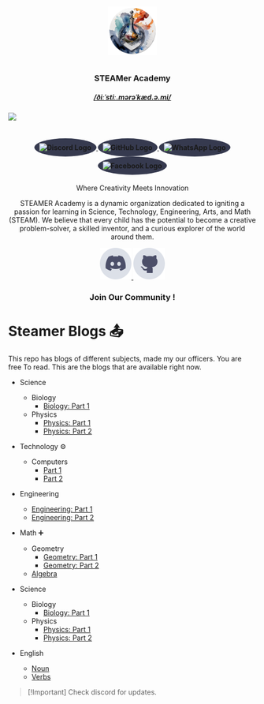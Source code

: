 <h6 align="center">
    <img src="https://raw.githubusercontent.com/STEAMer-Academy/.github/main/profile/20240802_221113_0000.png" alt="Logo" class="logo" width="20%">
</h6>

<h3 align="center">STEAMer Academy</h3>

<h5 align="center">
  <a href="http://ipa-reader.xyz/?text=%C3%B0i%CB%90%CB%88sti%CB%90.m%C9%99r%C9%99%CB%88k%C3%A6d.%C9%99.mi">/ðiːˈstiː.mərəˈkæd.ə.mi/</a>
</h5>

<h6>
    <img src="https://raw.githubusercontent.com/catppuccin/catppuccin/main/assets/palette/macchiato.png">
</h6>

<h4 align="center">
    <a href="https://discord.gg/HNhjQAfq9U">
        <span style="background-color: #363a4f; padding: 10px; border-radius: 50%; display: inline-block;">
            <img src="https://api.iconify.design/fa6-brands/discord.svg?color=%23cad3f5" alt="Discord Logo" width="32" height="32">
        </span>
    </a>
    <a href="https://github.com/steamer-academy">
        <span style="background-color: #363a4f; padding: 10px; border-radius: 50%; display: inline-block;">
            <img src="https://api.iconify.design/fa6-brands/github.svg?color=%23cad3f5" alt="GitHub Logo" width="32" height="32">
        </span>
    </a>
<!--     <a href="https://twitter.com/intent/tweet?text=Check%20out%20STEAMer%20Academy!&url=https://www.steameracademy.me">
        <span style="background-color: #363a4f; padding: 10px; border-radius: 50%; display: inline-block;">
            <img src="https://api.iconify.design/fa6-brands/twitter.svg?color=%23cad3f5" alt="Twitter Logo" width="32" height="32">
        </span>
    </a> -->
    <a href="https://whatsapp.com/channel/0029VaM5E3V1NCrcgLXjKN43">
        <span style="background-color: #363a4f; padding: 10px; border-radius: 50%; display: inline-block;">
            <img src="https://api.iconify.design/fa6-brands/whatsapp.svg?color=%23cad3f5" alt="WhatsApp Logo" width="32" height="32">
        </span>
    </a>
    <a href=" https://www.facebook.com/profile.php?id=61567677111933&mibextid=kFxxJD">
        <span style="background-color: #363a4f; padding: 10px; border-radius: 50%; display: inline-block;">
            <img src="https://api.iconify.design/fa6-brands/facebook.svg?color=%23cad3f5" alt="Facebook Logo" width="32" height="32">
        </span>
    </a>
</h4>


<p align="center"> Where Creativity Meets Innovation </p>
<p align="center">
    STEAMER Academy is a dynamic organization dedicated to igniting a passion for learning in Science, Technology, Engineering, Arts, and Math (STEAM). We believe that every child has the potential to become a creative problem-solver, a skilled inventor, and a curious explorer of the world around them.
</p>

<p align="center">
    <a href="https://discord.gg/HNhjQAfq9U">
    <picture>
      <source srcset="https://raw.githubusercontent.com/catppuccin/catppuccin/main/assets/social/macchiato_discord.svg" width="64" height="64" alt="Discord Logo" media="(prefers-color-scheme: dark)"/>
      <source srcset="https://raw.githubusercontent.com/catppuccin/catppuccin/main/assets/social/latte_discord.svg" width="64" height="64" alt="Discord Logo" media="(prefers-color-scheme: light), (prefers-color-scheme: no-preference)"/>
      <img src="https://raw.githubusercontent.com/catppuccin/catppuccin/main/assets/social/latte_discord.svg" width="64" height="64" alt="Discord Logo"/>
    </picture>
    </a>
    <a href="https://github.com/steamer-academy">
    <picture>
      <source srcset="https://raw.githubusercontent.com/catppuccin/catppuccin/18acd8f58d49b551eb8cc0ff035a006d605c9905/assets/social/macchiato_github.svg" width="64" height="64" alt="Github Logo" media="(prefers-color-scheme: dark)"/>
      <source srcset="https://raw.githubusercontent.com/catppuccin/catppuccin/18acd8f58d49b551eb8cc0ff035a006d605c9905/assets/social/latte_github.svg" width="64" height="64" alt="Github Logo" media="(prefers-color-scheme: light), (prefers-color-scheme: no-preference)"/>
      <img src="https://raw.githubusercontent.com/catppuccin/catppuccin/18acd8f58d49b551eb8cc0ff035a006d605c9905/assets/social/latte_github.svg" width="64" height="64" alt="Github Logo"/>
    </picture>
  </a>
</p>

<h3 align="center">
    Join Our Community !
</h3>

# Steamer Blogs 📤

This repo has blogs of different subjects, made my our officers. You are free To read. This are the blogs that are available right now.

- Science

  - Biology
    - [Biology: Part 1](https://github.com/STEAMer-Academy/Steamer-Blogs/blob/main/Science/Biology/Part%201/BIOLOGY.md)
  - Physics
    - [Physics: Part 1](https://github.com/STEAMer-Academy/Steamer-Blogs/blob/main/Science/Physics/Part%201/besic%20of%20physics.md)
    - [Physics: Part 2](<https://github.com/STEAMer-Academy/Steamer-Blogs/blob/main/Science/Physics/Part%202/Physics%20(1).md>)

- Technology ⚙️

  - Computers
    - [Part 1](https://github.com/STEAMer-Academy/Steamer-Blogs/blob/main/Technology/Part%201/Part%201.md)
    - [Part 2](https://github.com/STEAMer-Academy/Steamer-Blogs/blob/main/Technology/Part%202/Basic%20Components%20Of%20A%20Computer%20And%20How%20They%20Work.md)

- Engineering

  - [Engineering: Part 1](https://github.com/STEAMer-Academy/Steamer-Blogs/blob/main/Engineering/Part%201/Engineering%20Blog%20Part.%201.md)
  - [Engineering: Part 2](https://github.com/STEAMer-Academy/Steamer-Blogs/blob/main/Engineering/Part%202/Engineering%20Blog%20Part%202.md)

- Math ➕

  - Geometry
    - [Geometry: Part 1](https://github.com/STEAMer-Academy/Steamer-Blogs/blob/main/Math/Geometry/Part%201/GEOMETRY.md)
    - [Geometry: Part 2](<https://github.com/STEAMer-Academy/Steamer-Blogs/blob/main/Math/Geometry/Part%202/trigonometry%20%20(1).md>)
  - [Algebra](https://github.com/STEAMer-Academy/Steamer-Blogs/blob/main/Math/Algebra/Why%20X%20Always%20Gets%20the%20Spotlight%F0%9F%A4%94.md)

- Science

  - Biology
    - [Biology: Part 1](https://github.com/STEAMer-Academy/Steamer-Blogs/blob/main/Science/Biology/Part%201/BIOLOGY.md)
  - Physics
    - [Physics: Part 1](https://github.com/STEAMer-Academy/Steamer-Blogs/blob/main/Science/Physics/Part%201/besic%20of%20physics.md)
    - [Physics: Part 2](<https://github.com/STEAMer-Academy/Steamer-Blogs/blob/main/Science/Physics/Part%202/Physics%20(1).md>)

- English

  - [Noun](https://github.com/STEAMer-Academy/Steamer-Blogs/blob/main/English/Part%201/Noun-1.md)
  - [Verbs](https://github.com/STEAMer-Academy/Steamer-Blogs/blob/main/English/Part%202/Overview%20of%20Verb.md)

> \[!Important\]
> Check discord for updates.
